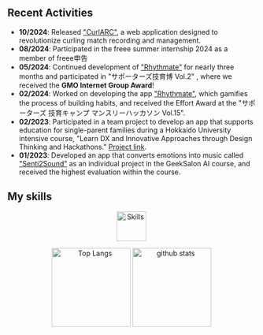 ## Recent Activities
- **10/2024**: Released ["CurlARC"](https://github.com/g-ohara/CurlArc-Web), a web application designed to revolutionize curling match recording and management.
- **08/2024**: Participated in the freee summer internship 2024 as a member of freee申告
- **05/2024**: Continued development of ["Rhythmate"](https://github.com/ayanami77/Rhythmate-Web) for nearly three months and participated in "サポーターズ技育博 Vol.2" , where we received the **GMO Internet Group Award**!
- **02/2024**: Worked on developing the app ["Rhythmate"](https://github.com/ayanami77/Rhythmate-Web), which gamifies the process of building habits, and received the Effort Award at the "サポーターズ 技育キャンプ マンスリーハッカソン Vol.15".
- **02/2023**: Participated in a team project to develop an app that supports education for single-parent families during a Hokkaido University intensive course, "Learn DX and Innovative Approaches through Design Thinking and Hackathons." [Project link](https://github.com/dyoshyy/hackathon_team_nature).
- **01/2023**: Developed an app that converts emotions into music called ["Senti2Sound"](https://github.com/dyoshyy/Senti2Sound) as an individual project in the GeekSalon AI course, and received the highest evaluation within the course.

## My skills


<p align="center"> 
  <img alt="Skills" height="60px" src="https://skillicons.dev/icons?i=python,tensorflow,pytorch,flask,go,rails,ts,react,nextjs,nodejs,express,prisma" />
</p>
<p align="center"> 
  <img alt="Top Langs" height="160px" src="https://github-readme-stats.vercel.app/api/top-langs/?username=dyoshyy&layout=compact&show_icons=true&theme=onedark" />
  <img alt="github stats" height="160px" src="https://github-readme-stats.vercel.app/api?username=dyoshyy&theme=onedark&show_icons=ture" />
</p>






